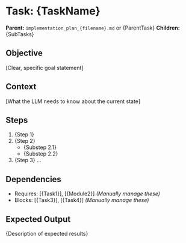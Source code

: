<!--
Instructions: Fill in the placeholders below to create a Task Instruction document.
This document provides detailed, procedural guidance for a specific task.
-->

# Task: {TaskName}
   **Parent:** `implementation_plan_{filename}.md` or {ParentTask}
   **Children:** {SubTasks}

## Objective
[Clear, specific goal statement]

## Context
[What the LLM needs to know about the current state]

## Steps
1. {Step 1}
2. {Step 2}
   - {Substep 2.1}
   - {Substep 2.2}
3. {Step 3}
...

## Dependencies
- Requires: [{Task1}], [{Module2}]  *(Manually manage these)*
- Blocks: [{Task3}], [{Task4}]   *(Manually manage these)*

## Expected Output
{Description of expected results}
